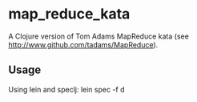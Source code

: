 # map_reduce_kata

A Clojure version of Tom Adams MapReduce kata (see http://www.github.com/tadams/MapReduce).

## Usage

Using lein and speclj:
lein spec -f d
